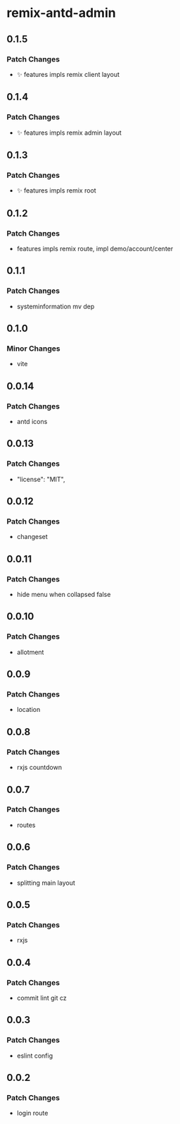# remix-antd-admin

## 0.1.5

### Patch Changes

- ✨ features impls remix client layout

## 0.1.4

### Patch Changes

- ✨ features impls remix admin layout

## 0.1.3

### Patch Changes

- ✨ features impls remix root

## 0.1.2

### Patch Changes

- features impls remix route, impl demo/account/center

## 0.1.1

### Patch Changes

- systeminformation mv dep

## 0.1.0

### Minor Changes

- vite

## 0.0.14

### Patch Changes

- antd icons

## 0.0.13

### Patch Changes

- "license": "MIT",

## 0.0.12

### Patch Changes

- changeset

## 0.0.11

### Patch Changes

- hide menu when collapsed false

## 0.0.10

### Patch Changes

- allotment

## 0.0.9

### Patch Changes

- location

## 0.0.8

### Patch Changes

- rxjs countdown

## 0.0.7

### Patch Changes

- routes

## 0.0.6

### Patch Changes

- splitting main layout

## 0.0.5

### Patch Changes

- rxjs

## 0.0.4

### Patch Changes

- commit lint git cz

## 0.0.3

### Patch Changes

- eslint config

## 0.0.2

### Patch Changes

- login route
